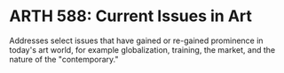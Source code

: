 # ARTH 588: Current Issues in Art

Addresses select issues that have gained or re-gained prominence in today's art world, for example globalization, training, the market, and the nature of the "contemporary."